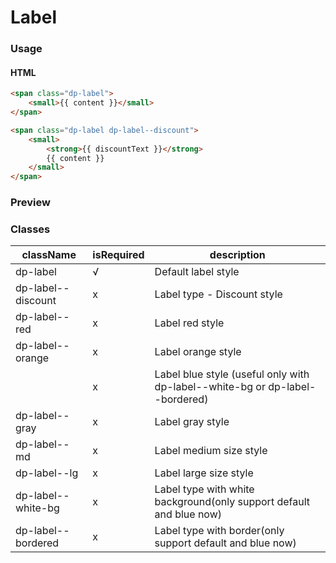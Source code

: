 # Label

### Usage

#### HTML

```HTML
<span class="dp-label">
    <small>{{ content }}</small>
</span>

<span class="dp-label dp-label--discount">
    <small>
        <strong>{{ discountText }}</strong>
        {{ content }}
    </small>
</span>
```

### Preview
<!-- STORY -->

### Classes

| className | isRequired | description |
|---------- |------------ | ------------ |
| dp-label  |      √     |       Default label style     |
| dp-label--discount |      x     |       Label type - Discount style     |
| dp-label--red  |      x     |       Label red style     |
| dp-label--orange  |      x     |       Label orange style     |
|   |      x     |       Label blue style (useful only with dp-label--white-bg or dp-label--bordered)     |
| dp-label--gray  |      x     |       Label gray style     |
| dp-label--md  |      x     |       Label medium size style     |
| dp-label--lg  |      x     |       Label large size style     |
| dp-label--white-bg  |      x     |       Label type with white background(only support default and blue now)    |
| dp-label--bordered  |      x     |       Label type with border(only support default and blue now)     |
